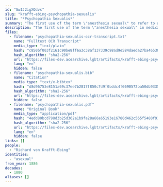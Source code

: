 ```yaml
---
id: "GwIJ2igXQdvs"
slug: "krafft-ebing-psychopathia-sexualis"
title: "*Psychopathia Sexualis*"
summary: "The first use of the term \"anesthesia sexual\" to refer to asexual people"
description: "The first use of the term \"anesthesia sexual\" in medical literature to refer to asexual people, a term which would later be used by Magnus Hirschfeld"
files:
  - filename: "psychopathia-sexualis-ocr-transcript.txt"
    name: "Fulltext OCR Transcript"
    media_type: "text/plain"
    hash: "c850bf003f2161c90be8ff6a3c38af137339c98ad9e584daeda27ba465381891"
    hash_algorithm: "sha2-256"
    url: "https://files-dev.acearchive.lgbt/artifacts/krafft-ebing-psychopathia-sexualis/psychopathia-sexualis-ocr-transcript.txt"
    lang: "en"
    hidden: false
  - filename: "psychopathia-sexualis.bib"
    name: "Citation"
    media_type: "text/x-bibtex"
    hash: "d8d96753e8151a69c37ee7b2817f850c7d9f0bddc4f6690572ba50db93355754"
    hash_algorithm: "sha2-256"
    url: "https://files-dev.acearchive.lgbt/artifacts/krafft-ebing-psychopathia-sexualis/psychopathia-sexualis.bib"
    hidden: false
  - filename: "psychopathia-sexualis.pdf"
    name: "Original Book"
    media_type: "application/pdf"
    hash: "4edd80bcd798d3b25d362a1b9fa28a66a65193e16780d462c565f5480f91094e"
    hash_algorithm: "sha2-256"
    url: "https://files-dev.acearchive.lgbt/artifacts/krafft-ebing-psychopathia-sexualis/psychopathia-sexualis.pdf"
    lang: "en"
    hidden: false
links: []
people:
  - "Richard von Krafft-Ebing"
identities:
  - "asexual"
from_year: 1886
decades:
  - 1880
aliases: []
---
```

